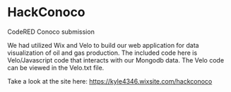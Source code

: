 # HackConoco
CodeRED Conoco submission

We had utilized Wix and Velo to build our web application for data visualization of oil and gas production. The included code here is Velo/Javascript code that interacts with our Mongodb data. The Velo code can be viewed in the Velo.txt file.

Take a look at the site here: https://kyle4346.wixsite.com/hackconoco
